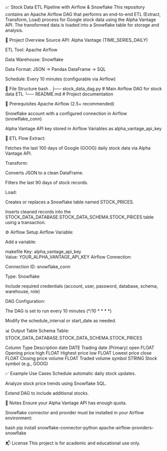 📈 Stock Data ETL Pipeline with Airflow & Snowflake
This repository contains an Apache Airflow DAG that performs an end-to-end ETL (Extract, Transform, Load) process for Google stock data using the Alpha Vantage API. The transformed data is loaded into a Snowflake table for storage and analysis.

🚀 Project Overview
Source API: Alpha Vantage (TIME_SERIES_DAILY)

ETL Tool: Apache Airflow

Data Warehouse: Snowflake

Data Format: JSON → Pandas DataFrame → SQL

Schedule: Every 10 minutes (configurable via Airflow)

📂 File Structure
bash
.
├── stock_data_dag.py        # Main Airflow DAG for stock data ETL
└── README.md                # Project documentation

🔧 Prerequisites
Apache Airflow (2.5+ recommended)

Snowflake account with a configured connection in Airflow (snowflake_conn)

Alpha Vantage API key stored in Airflow Variables as alpha_vantage_api_key

🔁 ETL Flow
Extract:

Fetches the last 100 days of Google (GOOG) daily stock data via Alpha Vantage API.

Transform:

Converts JSON to a clean DataFrame.

Filters the last 90 days of stock records.

Load:

Creates or replaces a Snowflake table named STOCK_PRICES.

Inserts cleaned records into the STOCK_DATA_DATABASE.STOCK_DATA_SCHEMA.STOCK_PRICES table using a transaction.

⚙️ Airflow Setup
Airflow Variable:

Add a variable:

makefile
Key: alpha_vantage_api_key  
Value: YOUR_ALPHA_VANTAGE_API_KEY
Airflow Connection:

Connection ID: snowflake_conn

Type: Snowflake

Include required credentials (account, user, password, database, schema, warehouse, role)

DAG Configuration:

The DAG is set to run every 10 minutes (*/10 * * * *)

Modify the schedule_interval or start_date as needed.

📊 Output Table Schema
Table: STOCK_DATA_DATABASE.STOCK_DATA_SCHEMA.STOCK_PRICES

Column	Type	Description
date	DATE	Trading date (Primary)
open	FLOAT	Opening price
high	FLOAT	Highest price
low	FLOAT	Lowest price
close	FLOAT	Closing price
volume	FLOAT	Traded volume
symbol	STRING	Stock symbol (e.g., GOOG)

✅ Example Use Cases
Schedule automatic daily stock updates.

Analyze stock price trends using Snowflake SQL.

Extend DAG to include additional stocks.

📌 Notes
Ensure your Alpha Vantage API has enough quota.

Snowflake connector and provider must be installed in your Airflow environment:

bash
pip install snowflake-connector-python apache-airflow-providers-snowflake


📬 License
This project is for academic and educational use only.
